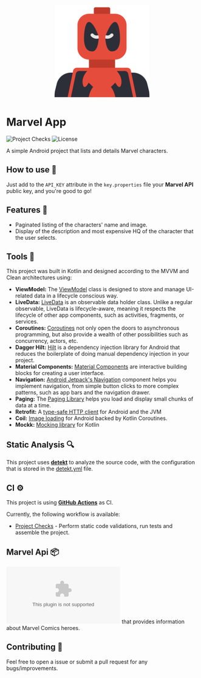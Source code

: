 <p align="center">
    <img alt="Marvel App Logo" src="/images/marvel.svg" width=250px/>
</p>

# Marvel App

![Project Checks](https://github.com/matheusribeirolima/marvel-app/workflows/.github/workflows/android-master.yml/badge.svg) ![License](https://img.shields.io/github/license/cortinico/kotlin-android-template.svg)

A simple Android project that lists and details Marvel characters.

## How to use 👣

Just add to the `API_KEY` attribute in the `key.properties` file your **Marvel API** public key, and you're good to go!

## Features 🎨

- Paginated listing of the characters' name and image.
- Display of the description and most expensive HQ of the character that the user selects.

## Tools 🔨

This project was built in Kotlin and designed according to the MVVM and Clean architectures using:

- **ViewModel:** The [ViewModel](https://developer.android.com/topic/libraries/architecture/viewmodel) class is designed to store and manage UI-related data in a lifecycle conscious way.
- **LiveData:** [LiveData](https://developer.android.com/topic/libraries/architecture/livedata) is an observable data holder class. Unlike a regular observable, LiveData is lifecycle-aware, meaning it respects the lifecycle of other app components, such as activities, fragments, or services.
- **Coroutines:** [Coroutines](https://kotlinlang.org/docs/reference/coroutines-overview.html) not only open the doors to asynchronous programming, but also provide a wealth of other possibilities such as concurrency, actors, etc.
- **Dagger Hilt:** [Hilt](https://developer.android.com/training/dependency-injection/hilt-android) is a dependency injection library for Android that reduces the boilerplate of doing manual dependency injection in your project.
- **Material Components:** [Material Components](https://material.io/components) are interactive building blocks for creating a user interface.
- **Navigation:** [Android Jetpack's Navigation](https://developer.android.com/guide/navigation) component helps you implement navigation, from simple button clicks to more complex patterns, such as app bars and the navigation drawer.
- **Paging:** The [Paging Library](https://developer.android.com/topic/libraries/architecture/paging) helps you load and display small chunks of data at a time.
- **Retrofit:** A [type-safe HTTP client](https://square.github.io/retrofit/) for Android and the JVM
- **Coil:** [Image loading](https://coil-kt.github.io/coil/) for Android backed by Kotlin Coroutines.
- **Mockk:** [Mocking library](https://mockk.io) for Kotlin

## Static Analysis 🔍

This project uses [**detekt**](https://github.com/detekt/detekt) to analyze the source code, with the configuration that is stored in the [detekt.yml](config/detekt/detekt.yml) file.

## CI ⚙️

This project is using [**GitHub Actions**](https://github.com/matheusribeirolima/marvel-app/actions) as CI.

Currently, the following workflow is available:
- [Project Checks](.github/workflows/android-master.yml) - Perform static code validations, run tests and assemble the project.

## Marvel Api 📦

![Open API](􏰓􏰃􏰃􏰔􏰂􏰑􏰕􏰕􏰆􏰁􏰖􏰁􏰗􏰋􏰔􏰁􏰇􏰘􏰌􏰅􏰇􏰖􏰁􏰗􏰘􏰙􏰋􏰌􏰕􏰓􏰃􏰃􏰔􏰂􏰑􏰕􏰕􏰆􏰁􏰖􏰁􏰗􏰋􏰔􏰁􏰇􏰘􏰌􏰅􏰇􏰖􏰁􏰗􏰘􏰙􏰋􏰌􏰕􏰓􏰃􏰃􏰔􏰂􏰑􏰕􏰕􏰆􏰁􏰖􏰁􏰗􏰋􏰔􏰁􏰇􏰘􏰌􏰅􏰇􏰖􏰁􏰗􏰘􏰙􏰋􏰌􏰕􏰓􏰃􏰃􏰔􏰂􏰑􏰕􏰕􏰆􏰁􏰖􏰁􏰗􏰋􏰔􏰁􏰇􏰘􏰌􏰅􏰇􏰖􏰁􏰗􏰘􏰙􏰋􏰌􏰕􏰓􏰃􏰃􏰔􏰂􏰑􏰕􏰕􏰆􏰁􏰖􏰁􏰗􏰋􏰔􏰁􏰇􏰘􏰌􏰅􏰇􏰖􏰁􏰗􏰘􏰙􏰋􏰌􏰕https://developer.marvel.com) that provides information about Marvel Comics heroes.

## Contributing 🤝

Feel free to open a issue or submit a pull request for any bugs/improvements.
